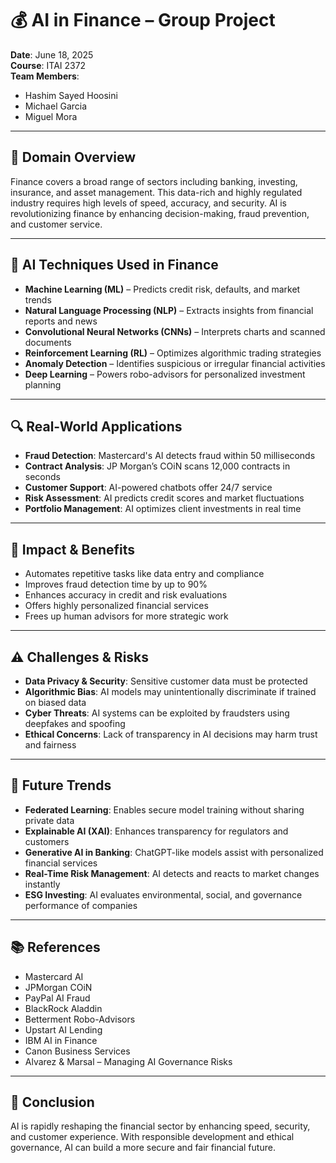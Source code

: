 # 💰 AI in Finance – Group Project

**Date**: June 18, 2025  
**Course**: ITAI 2372  
**Team Members**:  
- Hashim Sayed Hoosini  
- Michael Garcia  
- Miguel Mora  

---

## 💼 Domain Overview

Finance covers a broad range of sectors including banking, investing, insurance, and asset management. This data-rich and highly regulated industry requires high levels of speed, accuracy, and security. AI is revolutionizing finance by enhancing decision-making, fraud prevention, and customer service.

---

## 🧠 AI Techniques Used in Finance

- **Machine Learning (ML)** – Predicts credit risk, defaults, and market trends  
- **Natural Language Processing (NLP)** – Extracts insights from financial reports and news  
- **Convolutional Neural Networks (CNNs)** – Interprets charts and scanned documents  
- **Reinforcement Learning (RL)** – Optimizes algorithmic trading strategies  
- **Anomaly Detection** – Identifies suspicious or irregular financial activities  
- **Deep Learning** – Powers robo-advisors for personalized investment planning  

---

## 🔍 Real-World Applications

- **Fraud Detection**: Mastercard's AI detects fraud within 50 milliseconds  
- **Contract Analysis**: JP Morgan’s COiN scans 12,000 contracts in seconds  
- **Customer Support**: AI-powered chatbots offer 24/7 service  
- **Risk Assessment**: AI predicts credit scores and market fluctuations  
- **Portfolio Management**: AI optimizes client investments in real time  

---

## 🌟 Impact & Benefits

- Automates repetitive tasks like data entry and compliance  
- Improves fraud detection time by up to 90%  
- Enhances accuracy in credit and risk evaluations  
- Offers highly personalized financial services  
- Frees up human advisors for more strategic work  

---

## ⚠️ Challenges & Risks

- **Data Privacy & Security**: Sensitive customer data must be protected  
- **Algorithmic Bias**: AI models may unintentionally discriminate if trained on biased data  
- **Cyber Threats**: AI systems can be exploited by fraudsters using deepfakes and spoofing  
- **Ethical Concerns**: Lack of transparency in AI decisions may harm trust and fairness  

---

## 🔮 Future Trends

- **Federated Learning**: Enables secure model training without sharing private data  
- **Explainable AI (XAI)**: Enhances transparency for regulators and customers  
- **Generative AI in Banking**: ChatGPT-like models assist with personalized financial services  
- **Real-Time Risk Management**: AI detects and reacts to market changes instantly  
- **ESG Investing**: AI evaluates environmental, social, and governance performance of companies  

---

## 📚 References

- Mastercard AI  
- JPMorgan COiN  
- PayPal AI Fraud  
- BlackRock Aladdin  
- Betterment Robo-Advisors  
- Upstart AI Lending  
- IBM AI in Finance  
- Canon Business Services  
- Alvarez & Marsal – Managing AI Governance Risks  

---

## 🧾 Conclusion

AI is rapidly reshaping the financial sector by enhancing speed, security, and customer experience. With responsible development and ethical governance, AI can build a more secure and fair financial future.
